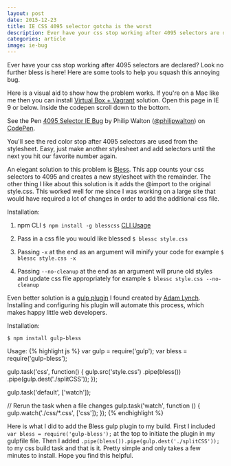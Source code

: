 ```yaml
---
layout: post
date: 2015-12-23
title: IE CSS 4095 selector gotcha is the worst
description: Ever have your css stop working after 4095 selectors are declared? Look no further try bless.
categories: article
image: ie-bug
---
```


Ever have your css stop working after 4095 selectors are declared? Look no further bless is here! Here are some tools to help you squash this annoying bug.

<!--more-->

Here is a visual aid to show how the problem works. If you're on a Mac like me then you can install [Virtual Box + Vagrant](https://github.com/xdissent/ievms) solution. Open this page in IE 9 or below. Inside the codepen scroll down to the bottom.
<p data-height="268" data-theme-id="0" data-slug-hash="FzxBg" data-default-tab="result" data-user="philipwalton" class='codepen'>See the Pen <a href='http://codepen.io/philipwalton/pen/FzxBg/'>4095 Selector IE Bug</a> by Philip Walton (<a href='http://codepen.io/philipwalton'>@philipwalton</a>) on <a href='http://codepen.io'>CodePen</a>.</p><script async src="//assets.codepen.io/assets/embed/ei.js"></script>

You'll see the red color stop after 4095 selectors are used from the stylesheet. Easy, just make another stylesheet and add selectors until the next you hit our favorite number again.

An elegant solution to this problem is [Bless](http://blesscss.com/). This app counts your css selectors to 4095 and creates a new stylesheet with the remainder. The other thing I like about this solution is it adds the @import to the original style.css. This worked well for me since I was working on a large site that would have required a lot of changes in order to add the additional css file.

Installation:

1. npm CLI `$ npm install -g blesscss` [CLI Usage](https://github.com/BlessCSS/bless#cli-usage)

2. Pass in a css file you would like blessed `$ blessc style.css`

3. Passing `-x` at the end as an argument will minify your code for example `$ blessc style.css -x`

4. Passing `--no-cleanup` at the end as an argument will prune old styles and update css file appropriately for example `$ blessc style.css --no-cleanup`

Even better solution is a [gulp plugin](https://www.npmjs.com/package/gulp-bless) I found created by [Adam Lynch](https://twitter.com/lynchy010). Installing and configuring his plugin will automate this process, which makes happy little web developers.

Installation:

  `$ npm install gulp-bless`

Usage:
{% highlight js %}
var gulp = require('gulp');
var bless = require('gulp-bless');

gulp.task('css', function() {
    gulp.src('style.css')
        .pipe(bless())
        .pipe(gulp.dest('./splitCSS'));
});

gulp.task('default', ['watch']);

// Rerun the task when a file changes
gulp.task('watch', function () {
  gulp.watch('./css/*.css', ['css']);
});
{% endhighlight %}

Here is what I did to add the Bless gulp plugin to my build. First I included `var bless = require('gulp-bless');` at the top to initiate the plugin in my gulpfile file. Then I added `.pipe(bless()).pipe(gulp.dest('./splitCSS'));` to my css build task and that is it. Pretty simple and only takes a few minutes to install. Hope you find this helpful.
